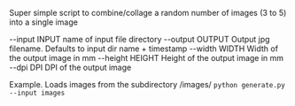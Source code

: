 Super simple script to combine/collage a random number of images (3 to 5) into a single image

--input INPUT    name of input file directory
--output OUTPUT  Output jpg filename. Defaults to input dir name + timestamp
--width WIDTH    Width of the output image in mm
--height HEIGHT  Height of the output image in mm
--dpi DPI        DPI of the output image

Example. Loads images from the subdirectory /images/
```python generate.py --input images```
